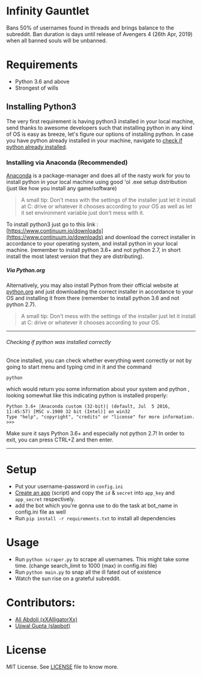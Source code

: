 # Infinity Gauntlet

Bans 50% of usernames found in threads and brings balance to the subreddit. Ban duration is days until release of Avengers 4 (26th Apr, 2019) when all banned souls will be unbanned.

# Requirements
* Python 3.6 and above
* Strongest of wills

## Installing Python3

The very first requirement is having python3 installed in
your local machine, send thanks to awesome developers such that
installing python in any kind of OS is easy as breeze, let's
figure our options of installing python. In case you have python already
installed in your machine, navigate to [check if python already installed](#check_if_installed).

### Installing via Anaconda (Recommended)

[Anaconda](https://www.continuum.io/downloads) is a package-manager and does all of the nasty work
for you to install python in your local machine using good 'ol
.exe setup distribution (just like how you install any game/software)

> A small tip: Don't mess with the settings of the installer just
let it install at C: drive or whatever it chooses according to your OS as well as let it set environment variable just don't mess with it.

To install python3 just go to this link : [https://www.continuum.io/downloads](https://www.continuum.io/downloads)
and download the correct installer in accordance to your operating system,
and install python in your local machine. (remember to install python 3.6+ and not python 2.7, in short install the most latest version that they are distributing).

##### Via Python.org

Alternatively, you may also install Python from their official website at
[python.org](https://www.python.org/downloads/) and just downloading the correct installer
in accordance to your OS and installing it from there (remember to install python 3.6 and not python 2.7).


> A small tip: Don't mess with the settings of the installer just
let it install at C: drive or whatever it chooses according to your OS.

<hr>

<a name="check_if_installed"></a>
###### Checking if python was installed correctly

Once installed, you can check whether everything went correctly or not
by going to start menu and typing cmd in it and the command

    python

which would return you some information about your system and python
, looking somewhat like this indicating python is installed properly:

    Python 3.6+ |Anaconda custom (32-bit)| (default, Jul  5 2016, 11:45:57) [MSC v.1900 32 bit (Intel)] on win32
    Type "help", "copyright", "credits" or "license" for more information.
    >>>

Make sure it says Python 3.6+ and especially not python 2.7! In order to exit, you can press CTRL+Z and then enter.
<hr>

# Setup
* Put your username-password in `config.ini`
* [Create an app](https://ssl.reddit.com/prefs/apps/) (script) and copy the `id` & `secret` into `app_key` and `app_secret` respectively.
* add the bot which you're gonna use to do the task at bot_name in config.ini file as well
* Run `pip install -r requirements.txt` to install all dependencies

# Usage
* Run `python scraper.py` to scrape all usernames. This might take some time. (change search_limit to 1000 (max) in config.ini file)
* Run `python main.py` to snap all the ill fated out of existence
* Watch the sun rise on a grateful subreddit.

# Contributors:
* [Ali Abdoli (xXAlligatorXx)](https://github.com/xXAligatorXx)
* [Ujjwal Gupta (slapbot)](https://github.com/SlapBot)

# License
MIT License. See [LICENSE](LICENSE) file to know more.
